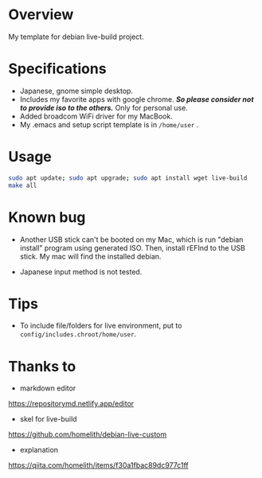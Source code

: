 # Overview

My template for debian live-build project.

# Specifications

- Japanese, gnome simple desktop.
- Includes my favorite apps with google chrome. ***So please consider not to provide iso to the others.*** Only for personal use.
- Added broadcom WiFi driver for my MacBook.
- My .emacs and setup script template is in `/home/user` .

# Usage

```bash
sudo apt update; sudo apt upgrade; sudo apt install wget live-build
make all
```

# Known bug

- Another USB stick can't be booted on my Mac, which is run "debian install" program using generated ISO. 
Then, install rEFInd to the USB stick. My mac will find the installed debian.

- Japanese input method is not tested.


# Tips

- To include file/folders for live environment, put to `config/includes.chroot/home/user`.

# Thanks to

- markdown editor

https://repositorymd.netlify.app/editor

- skel for live-build

https://github.com/homelith/debian-live-custom

- explanation

https://qiita.com/homelith/items/f30a1fbac89dc977c1ff


